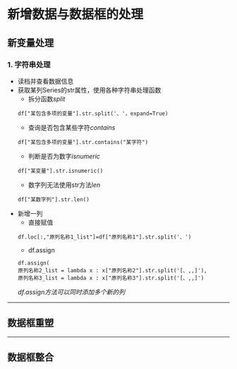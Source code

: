 # 新增数据与数据框的处理
## 新变量处理
### 1. 字符串处理
- 读档并查看数据信息
- 获取某列Series的str属性，使用各种字符串处理函数
    + 拆分函数*split* 
    ```
    df["某包含多项的变量"].str.split('、'，expand=True)
    ```
    + 查询是否包含某些字符*contains*
    ```
    df["某包含多项的变量"].str.contains("某字符")
    ```
    + 判断是否为数字*isnumeric*
    ```
    df["某变量"].str.isnumeric()
    ```
    + 数字列无法使用str方法*len*
    ```
    df["某数字列"].str.len()
    ```
- 新增一列
    + 直接赋值
    ```
    df.loc[:,"原列名称1_list"]=df["原列名称1"].str.split('、')
    ```
    + df.assign
    ```
    df.assign(
    原列名称2_list = lambda x : x["原列名称2"].str.split('[、,,]'),
    原列名称3_list = lambda x : x["原列名称3"].str.split('[、,,]')
    ```
    *df.assign方法可以同时添加多个新的列*
---
## 数据框重塑

---
## 数据框整合
